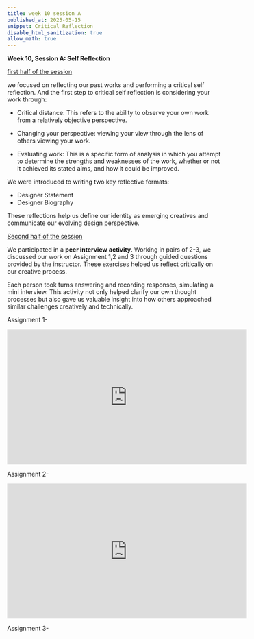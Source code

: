 ```yaml
---
title: week 10 session A
published_at: 2025-05-15
snippet: Critical Reflection
disable_html_sanitization: true
allow_math: true
---
```


**Week 10, Session A: Self Reflection**

<ins>first half of the session</ins>

we focused on reflecting our past works and performing a critical self reflection.
And the first step to critical self reflection is considering your work through:

- Critical distance: This refers to the ability to observe your own work from a relatively
objective perspective.

- Changing your perspective: viewing your view through the lens of others viewing your work.

- Evaluating work: This is a specific form of analysis in which you attempt to determine the strengths and weaknesses of the work, whether or not it achieved its stated aims, and how it could be improved.

We were introduced to writing two key reflective formats:

- Designer Statement
- Designer Biography

These reflections help us define our identity as emerging creatives and communicate our evolving design perspective.

<ins>Second half of the session</ins>

We participated in a **peer interview activity**. Working in pairs of 2-3, we discussed our work on Assignment 1,2 and 3 through guided questions provided by the instructor. These exercises helped us reflect critically on our creative process.

Each person took turns answering and recording responses, simulating a mini interview. This activity not only helped clarify our own thought processes but also gave us valuable insight into how others approached similar challenges creatively and technically.

Assignment 1-

<iframe width="560" height="315" src="https://www.youtube.com/embed/CazqM-goadc?si=8kOFazmR-zC2xc-b" title="YouTube video player" frameborder="0" allow="accelerometer; autoplay; clipboard-write; encrypted-media; gyroscope; picture-in-picture; web-share" referrerpolicy="strict-origin-when-cross-origin" allowfullscreen></iframe>

Assignment 2-

<iframe width="560" height="315" src="https://www.youtube.com/embed/WmH1X1kQLyM?si=X1B1U-s-GM_FXQbD" title="YouTube video player" frameborder="0" allow="accelerometer; autoplay; clipboard-write; encrypted-media; gyroscope; picture-in-picture; web-share" referrerpolicy="strict-origin-when-cross-origin" allowfullscreen></iframe>

Assignment 3- 

